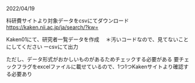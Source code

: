 2022/04/19

科研費サイトより対象データをcsvにてダウンロード
https://kaken.nii.ac.jp/ja/search/?kw=

Kaken01にて、研究者一覧データを作成
　＊汚いコードなので、見てないことにしてください
ーcsvにて出力

ただし、データ形式がおかしいものがあるためチェックする必要がある
要チェックフラグをexcelファイルに載せているので、1つ1つKakenサイトより確認する必要あり
